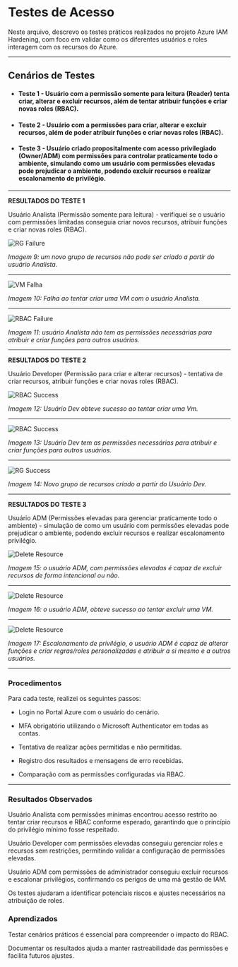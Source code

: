 # Testes de Acesso

Neste arquivo, descrevo os testes práticos realizados no projeto Azure IAM Hardening, com foco em validar como os diferentes usuários e roles interagem com os recursos do Azure.

---

## Cenários de Testes

* #### Teste 1 - Usuário com a permissão somente para leitura (Reader) tenta criar, alterar e excluir recursos, além de tentar atribuir funções e criar novas roles (RBAC).

* #### Teste 2 - Usuário com a permissões para criar, alterar e excluir recursos, além de poder atribuir funções e criar novas roles (RBAC).

* #### Teste 3 - Usuário criado propositalmente com acesso privilegiado (Owner/ADM) com permissões para controlar praticamente todo o ambiente, simulando como um usuário com permissões elevadas pode prejudicar o ambiente, podendo excluir recursos e realizar escalonamento de privilégio. 

---

**RESULTADOS DO TESTE 1** 

Usuário Analista (Permissão somente para leitura) - verifiquei se o usuário com permissões limitadas conseguia criar novos recursos, atribuir funções e criar novas roles (RBAC).

![RG Failure](../images/access_test/Failure/RG_Failure.png)

*Imagem 9: um novo grupo de recursos não pode ser criado a partir do usuário Analista.*

---

![VM Falha](../images/access_test/Failure/VM_Failure.png)

*Imagem 10: Falha ao tentar criar uma VM com o usuário Analista.*

---

![RBAC Failure](../images/access_test/Failure/RBAC_Failure.png)

*Imagem 11: usuário Analista não tem as permissões necessárias para atribuir e criar funções para outros usuários.*

---

**RESULTADOS DO TESTE 2**

 Usuário Developer (Permissão para criar e alterar recursos) - tentativa de criar recursos, atribuir funções e criar novas roles (RBAC).

![RBAC Success](../images/access_test/Success/Vm_Success.png)

*Imagem 12: Usuário Dev obteve sucesso ao tentar criar uma Vm.*

---

![RBAC Success](../images/access_test/Success/RBAC_Success.png)

*Imagem 13: Usuário Dev tem as permissões necessárias para atribuir e criar funções para outros usuários.*

---

![RG Success](../images/access_test/Success/RG_Success.png)

*Imagem 14: Novo grupo de recursos criado a partir do Usuário Dev.*

---

**RESULTADOS DO TESTE 3**

 Usuário ADM (Permissões elevadas para gerenciar praticamente todo o ambiente) - simulação de como um usuário com permissões elevadas pode prejudicar o ambiente, podendo excluir recursos e realizar escalonamento privilégio.

![Delete Resource](../images/privilege_user/delete_resource.png)

*Imagem 15: o usuário ADM, com permissões elevadas é capaz de excluir recursos de forma intencional ou não.*

---

![Delete Resource](../images/privilege_user/delete_result.png)

*Imagem 16: o usuário ADM, obteve sucesso ao tentar excluir uma VM.*

---

![Delete Resource](../images/privilege_user/privilege_escalation.png)

*Imagem 17: Escalonamento de privilégio, o usuário ADM é capaz de alterar funções e criar regras/roles personalizadas e atribuir a si mesmo e a outros usuários.*

---


### Procedimentos

Para cada teste, realizei os seguintes passos:

- Login no Portal Azure com o usuário do cenário.

- MFA obrigatório utilizando o Microsoft Authenticator em todas as contas.

- Tentativa de realizar ações permitidas e não permitidas.

- Registro dos resultados e mensagens de erro recebidas.

- Comparação com as permissões configuradas via RBAC.

---

### Resultados Observados

Usuário Analista com permissões mínimas encontrou acesso restrito ao tentar criar recursos e RBAC conforme esperado, garantindo que o princípio do privilégio mínimo fosse respeitado.

Usuário Developer com permissões elevadas conseguiu gerenciar roles e recursos sem restrições, permitindo validar a configuração de permissões elevadas.

Usuário ADM com permissões de administrador conseguiu excluir recursos e escalonar privilégios, confirmando os perigos de uma má gestão de IAM.

Os testes ajudaram a identificar potenciais riscos e ajustes necessários na atribuição de roles.

### Aprendizados

Testar cenários práticos é essencial para compreender o impacto do RBAC.

Documentar os resultados ajuda a manter rastreabilidade das permissões e facilita futuros ajustes.